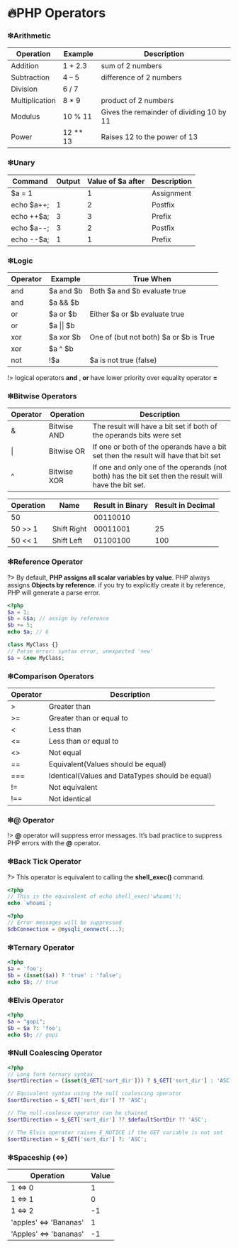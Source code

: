 # 🔥PHP Operators

### ❇Arithmetic

| Operation      | Example    | Description                              |
| -------------- | ---------- | ---------------------------------------- |
| Addition       | 1 + 2.3    | sum of 2 numbers                         |
| Subtraction    | 4 – 5      | difference of 2 numbers                  |
| Division       | 6 / 7      |                                          |
| Multiplication | 8 \* 9     | product of 2 numbers                     |
| Modulus        | 10 % 11    | Gives the remainder of dividing 10 by 11 |
| Power          | 12 \*\* 13 | Raises 12 to the power of 13             |

### ❇Unary

| Command     | Output | Value of \$a after | Description |
| ----------- | ------ | ------------------ | ----------- |
| \$a = 1     |        | 1                  | Assignment  |
| echo \$a++; | 1      | 2                  | Postfix     |
| echo ++\$a; | 3      | 3                  | Prefix      |
| echo \$a--; | 3      | 2                  | Postfix     |
| echo --\$a; | 1      | 1                  | Prefix      |

### ❇Logic

| Operator | Example      | True When                              |
| -------- | ------------ | -------------------------------------- |
| and      | $a and $b    | Both $a and $b evaluate true           |
| and      | $a && $b     |                                        |
| or       | $a or $b     | Either $a or $b evaluate true          |
| or       | \$a \|\| \$b |                                        |
| xor      | $a xor $b    | One of (but not both) $a or $b is True |
| xor      | $a ^ $b      |                                        |
| not      | !\$a         | \$a is not true (false)                |

!> logical operators **and** , **or** have lower priority over equality operator **=**

### ❇Bitwise Operators

| Operator | Operation   | Description                                                                                           |
| -------- | ----------- | ----------------------------------------------------------------------------------------------------- |
| &        | Bitwise AND | The result will have a bit set if both of the operands bits were set                                  |
| \|       | Bitwise OR  | If one or both of the operands have a bit set then the result will have that bit set                  |
| ^        | Bitwise XOR | If one and only one of the operands (not both) has the bit set then the result will have the bit set. |

| Operation | Name        | Result in Binary | Result in Decimal |
| --------- | ----------- | ---------------- | ----------------- |
| 50        |             | 00110010         |                   |
| 50 >> 1   | Shift Right | 00011001         | 25                |
| 50 << 1   | Shift Left  | 01100100         | 100               |

### ❇Reference Operator

?> By default, **PHP assigns all scalar variables by value**. PHP always assigns **Objects by reference**. if you try to explicitly create it by reference, PHP will generate a parse error.

```php
<?php
$a = 1;
$b = &$a; // assign by reference
$b += 5;
echo $a; // 6

class MyClass {}
// Parse error: syntax error, unexpected 'new'
$a = &new MyClass;
```

### ❇Comparison Operators

| Operator | Description                                     |
| -------- | ----------------------------------------------- |
| >        | Greater than                                    |
| >=       | Greater than or equal to                        |
| <        | Less than                                       |
| <=       | Less than or equal to                           |
| <>       | Not equal                                       |
| ==       | Equivalent(Values should be equal)              |
| ===      | Identical(Values and DataTypes should be equal) |
| !=       | Not equivalent                                  |
| !==      | Not identical                                   |

### ❇@ Operator

!> **@** operator will suppress error messages. It’s bad practice to suppress PHP errors with the **@** operator.

### ❇Back Tick Operator

?> This operator is equivalent to calling the **shell_exec()** command.

```php
<?php
// This is the equivalent of echo shell_exec('whoami');
echo `whoami`;
```

```php
<?php
// Error messages will be suppressed
$dbConnection = @mysqli_connect(...);
```

### ❇Ternary Operator

```php
<?php
$a = 'foo';
$b = (isset($a)) ? 'true' : 'false';
echo $b; // true
```

### ❇Elvis Operator

```php
<?php
$a = "gopi";
$b = $a ?: 'foo';
echo $b; // gopi
```

### ❇Null Coalescing Operator

```php
<?php
// Long form ternary syntax
$sortDirection = (isset($_GET['sort_dir'])) ? $_GET['sort_dir'] : 'ASC';

// Equivalent syntax using the null coalescing operator
$sortDirection = $_GET['sort_dir'] ?? 'ASC';

// The null-coalesce operator can be chained
$sortDirection = $_GET['sort_dir'] ?? $defaultSortDir ?? 'ASC';

// The Elvis operator raises E_NOTICE if the GET variable is not set
$sortDirection = $_GET['sort_dir'] ?: 'ASC';
```

### ❇Spaceship (<=>)

| Operation              | Value |
| ---------------------- | ----- |
| 1 <=> 0                | 1     |
| 1 <=> 1                | 0     |
| 1 <=> 2                | -1    |
| 'apples' <=> 'Bananas' | 1     |
| 'Apples' <=> 'bananas' | -1    |
